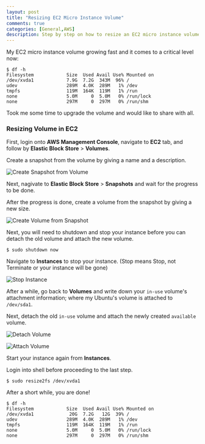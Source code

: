 ```yaml
---
layout: post
title: "Resizing EC2 Micro Instance Volume"
comments: true
categories: [General,AWS]
description: Step by step on how to resize an EC2 micro instance volume on Amazon Web Services (AWS).
---
```

My EC2 micro instance volume growing fast and it comes to a critical level now:

```console
$ df -h
Filesystem            Size  Used Avail Use% Mounted on
/dev/xvda1            7.9G  7.2G  343M  96% /
udev                  289M  4.0K  289M   1% /dev
tmpfs                 119M  164K  119M   1% /run
none                  5.0M     0  5.0M   0% /run/lock
none                  297M     0  297M   0% /run/shm
```

Took me some time to upgrade the volume and would like to share with all.

### Resizing Volume in EC2

First, login onto **AWS Management Console**, navigate to **EC2** tab, and follow by **Elastic Block Store** > **Volumes**.

Create a snapshot from the volume by giving a name and a description.

![Create Snapshot from Volume](http://s3.kcblog.net/images/create-snapshot-from-volume.png)

Next, nagivate to **Elastic Block Store** > **Snapshots** and wait for the progress to be done.

After the progress is done, create a volume from the snapshot by giving a new size.

![Create Volume from Snapshot](http://s3.kcblog.net/images/create-volume-from-snapshot.png)

Next, you will need to shutdown and stop your instance before you can detach the old volume and attach the new volume.

```console
$ sudo shutdown now
```

Navigate to **Instances** to stop your instance. (Stop means Stop, not Terminate or your instance will be gone)

![Stop Instance](http://s3.kcblog.net/images/stop-instance.png)

After a while, go back to **Volumes** and write down your `in-use` volume's attachment information; where my Ubuntu's volume is attached to `/dev/sda1`.

Next, detach the old `in-use` volume and attach the newly created `available` volume.

![Detach Volume](http://s3.kcblog.net/images/detach-volume.png)

![Attach Volume](http://s3.kcblog.net/images/attach-volume.png)

Start your instance again from **Instances**.

Login into shell before proceeding to the last step.

```console
$ sudo resize2fs /dev/xvda1
```

After a short while, you are done!

```console
$ df -h
Filesystem            Size  Used Avail Use% Mounted on
/dev/xvda1             20G  7.2G   12G  39% /
udev                  289M  4.0K  289M   1% /dev
tmpfs                 119M  164K  119M   1% /run
none                  5.0M     0  5.0M   0% /run/lock
none                  297M     0  297M   0% /run/shm
```
